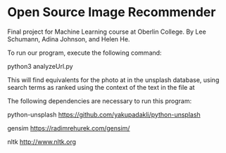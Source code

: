 # Open Source Image Recommender
Final project for Machine Learning course at Oberlin College. By Lee Schumann, Adina Johnson, and Helen He.

To run our program, execute the following command:

python3 analyzeUrl.py <url-of-picture> <path-to-context-file>

This will find equivalents for the photo at <url-of-picture> in the unsplash database, using search terms as ranked
using the context of the text in the file at <path-to-context-file>

The following dependencies are necessary to run this program:

python-unsplash https://github.com/yakupadakli/python-unsplash

gensim https://radimrehurek.com/gensim/

nltk http://www.nltk.org